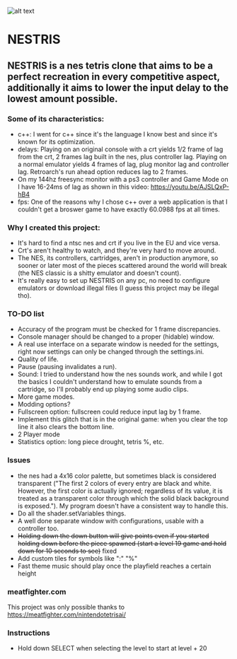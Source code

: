 ![alt text](https://raw.githubusercontent.com/Elanif/NESTRIS/master/preview.png) 

# NESTRIS

## NESTRIS is a nes tetris clone that aims to be a perfect recreation in every competitive aspect, additionally it aims to lower the input delay to the lowest amount possible.

### Some of its characteristics:
- c++: I went for c++ since it's the language I know best and since it's known for its optimization.
- delays: Playing on an original console with a crt yields 1/2 frame of lag from the crt, 2 frames lag built in the nes, plus controller lag. Playing on a normal emulator yields 4 frames of lag, plug monitor lag and controller lag. Retroarch's run ahead option reduces lag to 2 frames.
- On my 144hz freesync monitor with a ps3 controller and Game Mode on I have 16-24ms of lag as shown in this video: https://youtu.be/AJSLQxP-hB4
- fps: One of the reasons why I chose c++ over a web application is that I couldn't get a broswer game to have exactly 60.0988 fps at all times.
### Why I created this project:
- It's hard to find a ntsc nes and crt if you live in the EU and vice versa.
- Crt's aren't healthy to watch, and they're very hard to move around.
- The NES, its controllers, cartridges, aren't in production anymore, so sooner or later most of the pieces scattered around the world will break (the NES classic is a shitty emulator and doesn't count).
- It's really easy to set up NESTRIS on any pc, no need to configure emulators or download illegal files (I guess this project may be illegal tho).
### TO-DO list
- Accuracy of the program must be checked for 1 frame discrepancies.
- Console manager should be changed to a proper (hidable) window.
- A real use interface on a separate window is needed for the settings, right now settings can only be changed through the settings.ini.
- Quality of life.
- Pause (pausing invalidates a run).
- Sound: I tried to understand how the nes sounds work, and while I got the basics I couldn't understand how to emulate sounds from a cartridge, so I'll probably end up playing some audio clips.
- More game modes.
- Modding options?
- Fullscreen option: fullscreen could reduce input lag by 1 frame.
- Implement this glitch that is in the original game: when you clear the top line it also clears the bottom line.
- 2 Player mode
- Statistics option: long piece drought, tetris %, etc.
### Issues
- the nes had a 4x16 color palette, but sometimes black is considered transparent ("The first 2 colors of every entry are black and white. However, the first color is actually ignored; regardless of its value, it is treated as a transparent color through which the solid black background is exposed."). My program doesn't have a consistent way to handle this.
- Do all the shader.setVariables things.
- A well done separate window with configurations, usable with a controller too.
- ~~Holding down the down button will give points even if you started holding down before the piece spawned (start a level 19 game and hold down for 10 seconds to see)~~ fixed 
- Add custom tiles for symbols like ":" "%"
- Fast theme music should play once the playfield reaches a certain height
### meatfighter.com
This project was only possible thanks to https://meatfighter.com/nintendotetrisai/

### Instructions
- Hold down SELECT when selecting the level to start at level + 20
